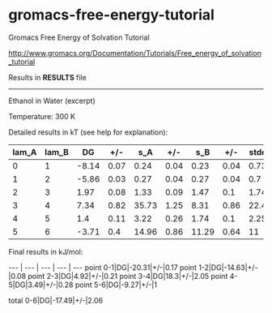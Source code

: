 # gromacs-free-energy-tutorial
Gromacs Free Energy of Solvation Tutorial

http://www.gromacs.org/Documentation/Tutorials/Free_energy_of_solvation_tutorial

Results in **RESULTS** file

---------------------------------------------------
Ethanol in Water (excerpt)

Temperature: 300 K

Detailed results in kT (see help for explanation):


lam_A|lam_B|DG|+/-|s_A|+/-|s_B|+/-|stdev|+/-
--- | --- | --- | --- | --- | --- | --- | --- | --- | ---
0|1|-8.14|0.07|0.24|0.04|0.23|0.04|0.73|0.02
1|2|-5.86|0.03|0.27|0.04|0.27|0.04|0.7|0.02
2|3|1.97|0.08|1.33|0.09|1.47|0.1|1.74|0.08
3|4|7.34|0.82|35.73|1.25|8.31|0.86|22.45|15.71
4|5|1.4|0.11|3.22|0.26|1.74|0.1|2.25|0.1
5|6|-3.71|0.4|14.96|0.86|11.29|0.64|11|0.43



Final results in kJ/mol:

--- | --- | --- | --- | --- 
point 0-1|DG|-20.31|+/-|0.17
point 1-2|DG|-14.63|+/-|0.08
point 2-3|DG|4.92|+/-|0.21
point 3-4|DG|18.3|+/-|2.05
point 4-5|DG|3.49|+/-|0.28
point 5-6|DG|-9.27|+/-|1

total 0-6|DG|-17.49|+/-|2.06
